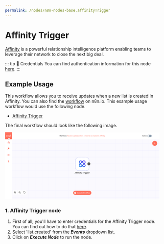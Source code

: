 ```yaml
---
permalink: /nodes/n8n-nodes-base.affinityTrigger
---
```


# Affinity Trigger

[Affinity](https://www.affinity.co/) is a powerful relationship intelligence platform enabling teams to leverage their network to close the next big deal.

::: tip 🔑 Credentials
You can find authentication information for this node [here](../../../credentials/Affinity/README.md).
:::

## Example Usage

This workflow allows you to receive updates when a new list is created in Affinity. You can also find the [workflow](https://n8n.io/workflows/672) on n8n.io. This example usage workflow would use the following node.
- [Affinity Trigger]()

The final workflow should look like the following image.

![A workflow with the Affinity Trigger node](./workflow.png)

### 1. Affinity Trigger node

1. First of all, you'll have to enter credentials for the Affinity Trigger node. You can find out how to do that [here](../../../credentials/Affinity/README.md).
2. Select 'list.created' from the ***Events*** dropdown list.
3. Click on ***Execute Node*** to run the node.
